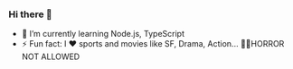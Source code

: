 ### Hi there 👋

- 🌱 I’m currently learning Node.js, TypeScript
- ⚡ Fun fact: I ❤️ sports and movies like SF, Drama, Action... 🙅‍♀️HORROR NOT ALLOWED

<!--
**Annie-Cho/Annie-Cho** is a ✨ _special_ ✨ repository because its `README.md` (this file) appears on your GitHub profile.

Here are some ideas to get you started:

- 🔭 I’m currently working on ...
- 🌱 I’m currently learning ...
- 👯 I’m looking to collaborate on ...
- 🤔 I’m looking for help with ...
- 💬 Ask me about ...
- 📫 How to reach me: ...
- 😄 Pronouns: ...
- ⚡ Fun fact: ...
-->
